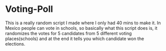 # Voting-Poll

This is a really random script I made where I only had 40 mins to make it. In Mexico people can vote in schools, so basically what this script does is, it randomizes the votes for 5 candidates from 5 different voting places(schools) and at the end it tells you which candidate won the elections.
